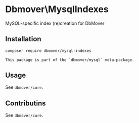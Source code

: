 # Dbmover\MysqlIndexes
MySQL-specific index (re)creation for DbMover

## Installation
```sh
composer require dbmover/mysql-indexes
```

    This package is part of the `dbmover/mysql` meta-package.

## Usage
See `dbmover/core`.

## Contributins
See `dbmover/core`.

